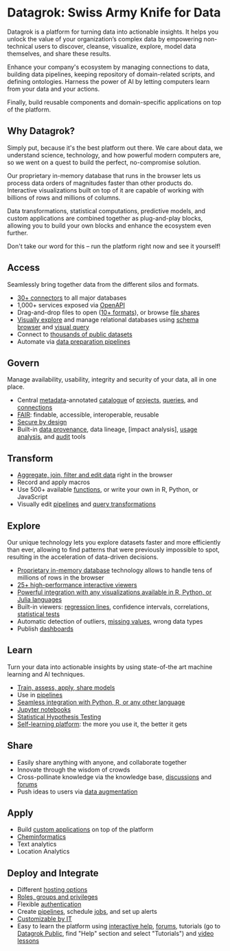 <!-- TITLE: Datagrok -->
<!-- SUBTITLE: -->

# Datagrok: Swiss Army Knife for Data 

Datagrok is a platform for turning data into actionable insights. It helps you unlock the value of your organization’s complex data by empowering non-technical users to discover, cleanse, visualize, explore, model data themselves, and share these results.

Enhance your company's ecosystem by managing connections to data, building data pipelines, keeping repository of domain-related scripts, and defining ontologies. Harness the power of AI by letting computers learn from your data and your actions.

Finally, build reusable components and domain-specific applications on top of the platform.

## Why Datagrok?

Simply put, because it's the best platform out there. We care about data, we understand science, technology, and how powerful modern computers are, so we went on a quest to build the perfect, no-compromise solution.

Our proprietary in-memory database that runs in the browser lets us process data orders of magnitudes faster than other products do. Interactive visualizations built on top of it are capable of working with billions of rows and millions of columns.

Data transformations, statistical computations, predictive models, and custom applications are combined together as plug-and-play blocks, allowing you to build your own blocks and enhance the ecosystem even further.

Don't take our word for this – run the platform right now and see it yourself! 

## Access

Seamlessly bring together data from the different silos and formats.

  * [30+ connectors](access/data-connection.md) to all major databases
  * 1,000+ services exposed via [OpenAPI](access/open-api.md)
  * Drag-and-drop files to open ([10+ formats](access/importing-data.md)), or browse [file shares](https://public.datagrok.ai/files)
  * [Visually explore](access/db-exploration.md) and manage relational databases using [schema browser](access/db-exploration.md#schema-browser) and [visual query](access/db-visual-query.md)
  * Connect to [thousands of public datasets](access/public-datasets.md)
  * Automate via [data preparation pipelines](access/data-pipeline.md)

## Govern

Manage availability, usability, integrity and security of your data, all in one place.

  * Central [metadata](discover/metadata.md)-annotated [catalogue](https://public.datagrok.ai/) of [projects](https://public.datagrok.ai/projects), [queries](https://public.datagrok.ai/queries), and [connections](https://public.datagrok.ai/connect)
  * [FAIR](discover/fair.md): findable, accessible, interoperable, reusable
  * [Secure by design](govern/security.md)
  * Built-in [data provenance](govern/data-provenance.md), data lineage, [impact analysis], [usage analysis](govern/usage-analysis.md), and [audit](govern/audit.md) tools

## Transform

  * [Aggregate, join, filter and edit data](transform/data-wrangling.md) right in the browser
  * Record and apply macros
  * Use 500+ available [functions](overview/functions/function.md), or write your own in R, Python, or JavaScript
  * Visually edit [pipelines](transform/job-editor.md) and [query transformations](transform/recipe-editor.md)

## Explore

Our unique technology lets you explore datasets faster and more efficiently than ever, allowing to find patterns that were previously impossible to spot, resulting in the acceleration of data-driven decisions.

  * [Proprietary in-memory database](develop/performance.md) technology allows to handle tens of millions of rows in the browser
  * [25+ high-performance interactive viewers](visualize/viewers.md)
  * [Powerful integration with any visualizations available in R, Python, or Julia languages](visualize/viewers/scripting-viewer.md)
  * Built-in viewers: [regression lines](visualize/viewers/scatter-plot.md), confidence intervals, correlations, [statistical tests](learn/data-science.md)
  * Automatic detection of outliers, [missing values](transform/missing-values-imputation.md), wrong data types
  * Publish [dashboards](overview/dashboard.md)

## Learn

Turn your data into actionable insights by using state-of-the art machine learning and AI techniques.
 
  * [Train, assess, apply, share models](learn/predictive-modeling.md)
  * Use in [pipelines](transform/job-editor.md)
  * [Seamless integration with Python, R, or any other language](develop/scripting.md)
  * [Jupyter notebooks](develop/jupyter-notebook.md)
  * [Statistical Hypothesis Testing](learn/data-science.md)
  * [Self-learning platform](learn/self-learning-platform.md): the more you use it, the better it gets

## Share 

  * Easily share anything with anyone, and collaborate together
  * Innovate through the wisdom of crowds
  * Cross-pollinate knowledge via the knowledge base, [discussions](collaborate/chat.md) and [forums](collaborate/forum.md) 
  * Push ideas to users via [data augmentation](discover/data-augmentation.md)

## Apply 

  * Build [custom applications](develop/applications.md) on top of the platform
  * [Cheminformatics](domains/chem/cheminformatics.md)
  * Text analytics
  * Location Analytics

## Deploy and Integrate 

  * Different [hosting options](develop/admin/hosting-options.md)
  * [Roles, groups and privileges](govern/security.md)
  * Flexible [authentication](govern/authentication.md)
  * Create [pipelines](transform/job-editor.md), schedule [jobs](access/data-job.md), and set up alerts
  * [Customizable by IT](develop/admin/it-customizations.md)
  * Easy to learn the platform using [interactive help](overview/navigation.md#help), [forums](collaborate/forum.md), tutorials (go to [Datagrok Public](https://public.datagrok.ai/), find "Help" section and select "Tutorials") and [video lessons](video-lessons.md)
